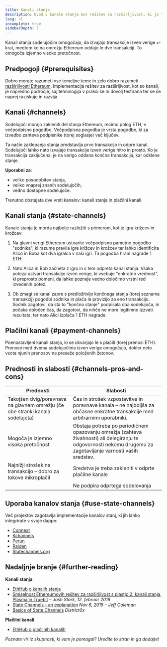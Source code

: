 ```yaml
---
title: Kanali stanja
description: Uvod v kanale stanja kot rešitev za razširljivost, ki jo trenutno uporablja skupnost Ethereum.
lang: sl
incomplete: true
sidebarDepth: 3
---
```


Kanali stanja sodelujočim omogočajo, da izvajajo transakcije izven verige `x`-krat, medtem ko na omrežju Ethereum oddajo le dve transakciji. To omogoča izjemno visoko pretočnost.

## Predpogoji {#prerequisites}

Dobro morate razumeti vse temeljne teme in zelo dobro razumeti [razširljivosti Ethereum](/developers/docs/scaling/). Implementacija rešitev za razširljivost, kot so kanali, je napredno področje, saj tehnologija v praksi še ni dovolj testirana ter se še naprej raziskuje in razvija.

## Kanali {#channels}

Sodelujoči morajo zakleniti del stanja Ethereum, recimo polog ETH, v večpodpisno pogodbo. Večpodpisna pogodba je vrsta pogodbe, ki za izvedbo zahteva podpisnike (torej soglasje) več ključev.

Ta način zaklepanja stanja predstavlja prvo transakcijo in odpre kanal. Sodelujoči lahko nato izvajajo transakcije izven verige hitro in prosto. Ko je transakcija zaključena, je na verigo oddana končna transakcija, kar odklene stanje.

**Uporabni za**:

- veliko posodobitev stanja,
- veliko vnaprej znanih sodelujočih,
- vedno dostopne sodelujoče.

Trenutno obstajata dve vrsti kanalov: kanali stanja in plačilni kanali.

## Kanali stanja {#state-channels}

Kanale stanja je morda najbolje razložiti s primerom, kot je igra križcev in krožcev:

1. Na glavni verigi Ethereum ustvarite večpodpisno pametno pogodbo "sodnika", ki razume pravila igre križcev in krožcev ter lahko identificira Alico in Boba kot dva igralca v naši igri. Ta pogodba hrani nagrade 1 ETH.

2. Nato Alica in Bob začneta z igro in s tem odpreta kanal stanja. Vsaka poteza ustvari transakcijo izven verige, ki vsebuje "enkratno vrednost", ki preprosto pomeni, da lahko pozneje vedno določimo vrstni red izvedenih potez.

3. Ob zmagi se kanal zapre s predložitvijo končnega stanja (torej seznama transakcij) pogodbi sodnika in plača le provizijo za eno transakcijo. Sodnik zagotovi, da sta to "končno stanje" podpisala oba sodelujoča, in počaka določen čas, da zagotovi, da nihče ne more legitimno izzvati rezultata, ter nato Alici izplača 1 ETH nagrade.

## Plačilni kanali {#payment-channels}

Poenostavljeni kanali stanja, ki se ukvarjajo le s plačili (torej prenosi ETH). Prenose med dvema sodelujočima izven verige omogočajo, dokler neto vsota njunih prenosov ne preseže položenih žetonov.

## Prednosti in slabosti {#channels-pros-and-cons}

| Prednosti                                                                     | Slabosti                                                                                                                                                        |
| ----------------------------------------------------------------------------- | --------------------------------------------------------------------------------------------------------------------------------------------------------------- |
| Takojšen dvig/poravnava na glavnem omrežju (če obe stranki kanala sodelujeta) | Čas in strošek vzpostavitve in poravnave kanala – ne najboljša za občasne enkratne transakcije med arbitrarnimi uporabniki.                                     |
| Mogoča je izjemno visoka pretočnost                                           | Obstaja potreba po periodičnem opazovanju omrežja (zahteva živahnosti) ali delegiranju te odgovornosti nekomu drugemu za zagotavljanje varnosti vaših sredstev. |
| Najnižji strošek na transakcijo – dobro za tokove mikroplačil                 | Sredstva je treba zakleniti v odprte plačilne kanale                                                                                                            |
|                                                                               | Ne podpira odprtega sodelovanja                                                                                                                                 |

## Uporaba kanalov stanja {#use-state-channels}

Več projektov zagotavlja implementacije kanalov stanj, ki jih lahko integrirate v svoje dappe:

- [Connext](https://connext.network/)
- [Kchannels](https://www.kchannels.io/)
- [Perun](https://perun.network/)
- [Raiden](https://raiden.network/)
- [Statechannels.org](https://statechannels.org/)

## Nadaljnje branje {#further-reading}

**Kanali stanja**

- [EthHub o kanalih stanja](https://docs.ethhub.io/ethereum-roadmap/layer-2-scaling/state-channels/)
- [Smiselnost Ethereumovih rešitev za razširljivost s plastjo 2: kanali stanja, Plasma in Truebit](https://medium.com/l4-media/making-sense-of-ethereums-layer-2-scaling-solutions-state-channels-plasma-and-truebit-22cb40dcc2f4) _– Josh Stark, 12. februar 2018_
- [State Channels - an explanation](https://www.jeffcoleman.ca/state-channels/) _Nov 6, 2015 – Jeff Coleman_
- [Basics of State Channels](https://education.district0x.io/general-topics/understanding-ethereum/basics-state-channels/) _District0x_

**Plačilni kanali**

- [EthHub o plačilnih kanalih](https://docs.ethhub.io/ethereum-roadmap/layer-2-scaling/payment-channels/)

_Poznate vir iz skupnosti, ki vam je pomagal? Uredite to stran in ga dodajte!_
